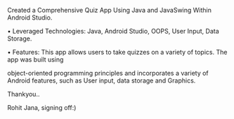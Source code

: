 Created a Comprehensive Quiz App Using Java and JavaSwing Within Android
Studio.

• Leveraged Technologies: Java, Android Studio, OOPS, User Input, Data Storage.

• Features: This app allows users to take quizzes on a variety of topics. The app was built using

object-oriented programming principles and incorporates a variety of Android features, such as User input, data storage and Graphics. 


Thankyou..


Rohit Jana, signing off:)
